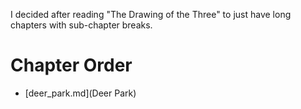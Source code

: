 I decided after reading "The Drawing of the Three" to just have long chapters with sub-chapter breaks.

# Chapter Order
- [deer_park.md](Deer Park)